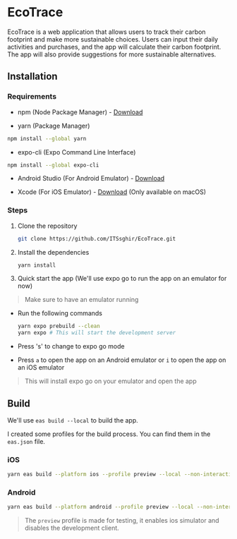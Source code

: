 # EcoTrace

EcoTrace is a web application that allows users to track their carbon footprint and make more sustainable choices. Users can input their daily activities and purchases, and the app will calculate their carbon footprint. The app will also provide suggestions for more sustainable alternatives.

## Installation

### Requirements

- npm (Node Package Manager) - [Download](https://www.npmjs.com/get-npm)

- yarn (Package Manager)

```bash
npm install --global yarn
```

- expo-cli (Expo Command Line Interface)

```bash
npm install --global expo-cli
```

- Android Studio (For Android Emulator) - [Download](https://developer.android.com/studio)

- Xcode (For iOS Emulator) - [Download](https://developer.apple.com/xcode) (Only available on macOS)

### Steps

1. Clone the repository

    ```bash
    git clone https://github.com/ITSsghir/EcoTrace.git
    ```

1. Install the dependencies

    ```bash
    yarn install
    ```

1. Quick start the app (We'll use expo go to run the app on an emulator for now)

> Make sure to have an emulator running

- Run the following commands

    ```bash
    yarn expo prebuild --clean
    yarn expo # This will start the development server
    ```

- Press 's' to change to expo go mode
- Press `a` to open the app on an Android emulator or `i` to open the app on an iOS emulator

> This will install expo go on your emulator and open the app

## Build

We'll use `eas build --local` to build the app.

I created some profiles for the build process. You can find them in the `eas.json` file.

### iOS

```bash
yarn eas build --platform ios --profile preview --local --non-interactive
```

### Android

```bash
yarn eas build --platform android --profile preview --local --non-interactive
```

> The `preview` profile is made for testing, it enables ios simulator and disables the development client.

